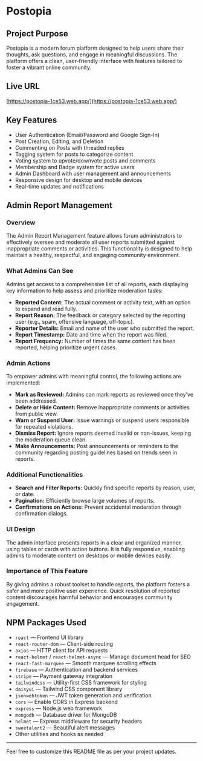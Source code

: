 # Postopia

## Project Purpose
Postopia is a modern forum platform designed to help users share their thoughts, ask questions, and engage in meaningful discussions. The platform offers a clean, user-friendly interface with features tailored to foster a vibrant online community.

## Live URL
[https://postopia-1ce53.web.app/](https://postopia-1ce53.web.app/)

## Key Features
- User Authentication (Email/Password and Google Sign-In)
- Post Creation, Editing, and Deletion
- Commenting on Posts with threaded replies
- Tagging system for posts to categorize content
- Voting system to upvote/downvote posts and comments
- Membership and Badge system for active users
- Admin Dashboard with user management and announcements
- Responsive design for desktop and mobile devices
- Real-time updates and notifications

## Admin Report Management

### Overview  
The Admin Report Management feature allows forum administrators to effectively oversee and moderate all user reports submitted against inappropriate comments or activities. This functionality is designed to help maintain a healthy, respectful, and engaging community environment.

### What Admins Can See  
Admins get access to a comprehensive list of all reports, each displaying key information to help assess and prioritize moderation tasks:

- **Reported Content:** The actual comment or activity text, with an option to expand and read fully.
- **Report Reason:** The feedback or category selected by the reporting user (e.g., spam, offensive language, off-topic).
- **Reporter Details:** Email and name of the user who submitted the report.
- **Report Timestamp:** Date and time when the report was filed.
- **Report Frequency:** Number of times the same content has been reported, helping prioritize urgent cases.

### Admin Actions  
To empower admins with meaningful control, the following actions are implemented:

- **Mark as Reviewed:** Admins can mark reports as reviewed once they’ve been addressed.
- **Delete or Hide Content:** Remove inappropriate comments or activities from public view.
- **Warn or Suspend User:** Issue warnings or suspend users responsible for repeated violations.
- **Dismiss Report:** Ignore reports deemed invalid or non-issues, keeping the moderation queue clean.
- **Make Announcements:** Post announcements or reminders to the community regarding posting guidelines based on trends seen in reports.

### Additional Functionalities  
- **Search and Filter Reports:** Quickly find specific reports by reason, user, or date.
- **Pagination:** Efficiently browse large volumes of reports.
- **Confirmations on Actions:** Prevent accidental moderation through confirmation dialogs.

### UI Design  
The admin interface presents reports in a clear and organized manner, using tables or cards with action buttons. It is fully responsive, enabling admins to moderate content on desktops or mobile devices easily.

### Importance of This Feature  
By giving admins a robust toolset to handle reports, the platform fosters a safer and more positive user experience. Quick resolution of reported content discourages harmful behavior and encourages community engagement.

## NPM Packages Used
- `react` — Frontend UI library
- `react-router-dom` — Client-side routing
- `axios` — HTTP client for API requests
- `react-helmet` / `react-helmet-async` — Manage document head for SEO
- `react-fast-marquee` — Smooth marquee scrolling effects
- `firebase` — Authentication and backend services
- `stripe` — Payment gateway integration
- `tailwindcss` — Utility-first CSS framework for styling
- `daisyui` — Tailwind CSS component library
- `jsonwebtoken` — JWT token generation and verification
- `cors` — Enable CORS in Express backend
- `express` — Node.js web framework
- `mongodb` — Database driver for MongoDB
- `helmet` — Express middleware for security headers
- `sweetalert2` — Beautiful alert messages
- Other utilities and hooks as needed

---

Feel free to customize this README file as per your project updates.

